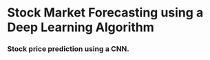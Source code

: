 # Stock Market Forecasting using a Deep Learning Algorithm

### Stock price prediction using a CNN.

